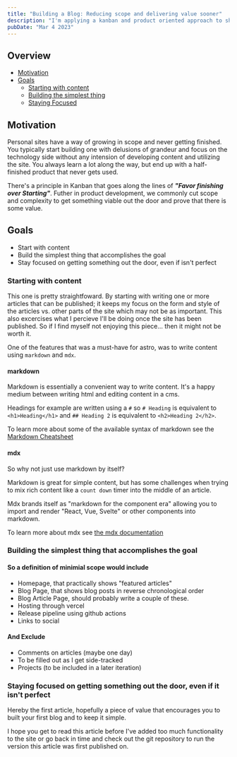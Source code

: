 ```yaml
---
title: "Building a Blog: Reducing scope and delivering value sooner"
description: "I'm applying a kanban and product oriented approach to shipping value quickly and finishing a personal project that delivers some value."
pubDate: "Mar 4 2023"
---
```


## Overview

- [Motivation](#motivation)
- [Goals](#goals)
	- [Starting with content](#starting-with-content)
	- [Building the simplest thing](#building-the-simplest-thing-that-accomplishes-the-goal)
	- [Staying Focused](#staying-focused-on-getting-something-out-the-door-even-if-it-isnt-perfect)

## Motivation

Personal sites have a way of growing in scope and never getting finished. You typically start building one with delusions of grandeur and focus on the technology side without any intension of developing content and utilizing the site. You always learn a lot along the way, but end up with a half-finished product that never gets used.

There's a principle in Kanban that goes along the lines of **_"Favor finishing over Starting"_**. Futher in product development, we commonly cut scope and complexity to get something viable out the door and prove that there is some value.

## Goals

- Start with content
- Build the simplest thing that accomplishes the goal
- Stay focused on getting something out the door, even if isn't perfect

### Starting with content

This one is pretty straightfoward. By starting with writing one or more articles that can be published; it keeps my focus on the form and style of the articles vs. other parts of the site which may not be as important. This also excercises what I percieve I'll be doing once the site has been published. So if I find myself not enjoying this piece... then it might not be worth it.

One of the features that was a must-have for astro, was to write content using `markdown` and `mdx`.

#### markdown

Markdown is essentially a convenient way to write content. It's a happy medium between writing html and editing content in a cms.

Headings for example are written using a `#` so `# Heading` is equivalent to `<h1>Heading</h1>` and `## Heading 2` is equivalent to `<h2>Heading 2</h2>`.

To learn more about some of the available syntax of markdown see the [Markdown Cheatsheet](https://www.markdownguide.org/cheat-sheet/)

#### mdx

So why not just use markdown by itself?

Markdown is great for simple content, but has some challenges when trying to mix rich content like a `count down` timer into the middle of an article.

Mdx brands itself as "markdown for the component era" allowing you to import and render "React, Vue, Svelte" or other components into markdown.

To learn more about mdx see [the mdx documentation](https://mdxjs.com/table-of-components/)

### Building the simplest thing that accomplishes the goal

#### So a definition of minimial scope would include

- Homepage, that practically shows "featured articles"
- Blog Page, that shows blog posts in reverse chronological order
- Blog Article Page, should probably write a couple of these.
- Hosting through vercel
- Release pipeline using github actions
- Links to social

####  And Exclude

- Comments on articles (maybe one day)
- To be filled out as I get side-tracked
- Projects (to be included in a later iteration)

### Staying focused on getting something out the door, even if it isn't perfect

Hereby the first article, hopefully a piece of value that encourages you to built your first blog and to keep it simple.

I hope you get to read this article before I've added too much functionality to the site or go back in time and check out the git repository to run the version this article was first published on.
